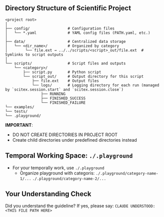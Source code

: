<!-- ---
!-- Timestamp: 2025-05-30 08:21:56
!-- Author: ywatanabe
!-- File: /home/ywatanabe/.dotfiles/.claude/to_claude/guidelines/python/IMPORTANT-SCITEX-18-directory-structure-for-scientific-work.md
!-- --- -->

## Directory Structure of Scientific Project

```
<project root>
│
├── config/                 # Configuration files
│   └── *.yaml              # YAML config files (PATH.yaml, etc.)
│
├── data/                   # Centralized data storage
│   └── <dir_name>/         # Organized by category
│        └── file.ext → ../../scripts/<script>_out/file.ext  # Symlinks to script outputs
│
└── scripts/                # Script files and outputs
    └── <category>/
        ├── script.py       # Python script
        └── script_out/     # Output directory for this script
            ├── file.ext    # Output files
            └── logs/       # Logging directory for each run (managed by `scitex.session.start` and `scitex.session.close`)
                ├── RUNNING
                ├── FINISHED_SUCCESS
                └── FINISHED_FAILURE
└── examples/
└── tests/
└── .playground/
```


**IMPORTANT**: 
- DO NOT CREATE DIRECTORIES IN PROJECT ROOT  
- Create child directories under predefined directories instead

## Temporal Working Space: `./.playground`
- For your temporally work, use `./.playground`
  - Organize playground with categoris: 
    `./.playground/category-name-1/...`
    `./.playground/category-name-2/...`

## Your Understanding Check
Did you understand the guideline? If yes, please say:
`CLAUDE UNDERSTOOD: <THIS FILE PATH HERE>`

<!-- EOF -->